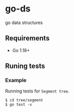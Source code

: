 # go-ds
go data structures

## Requirements

- Go 1.18+

## Runing tests

### Example

Running tests for `Segment tree`.

```
$ cd tree/segment
$ go test -v
```
